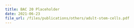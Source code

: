 ```yaml
---
title: BAC 20 Placeholder
date: 2021-06-23
file_url: /files/publications/others/adult-stem-cells.pdf
---
```

